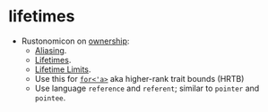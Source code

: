# lifetimes

- Rustonomicon on [ownership](https://doc.rust-lang.org/nomicon/ownership.html):
  - [Aliasing](https://doc.rust-lang.org/nomicon/aliasing.html).
  - [Lifetimes](https://doc.rust-lang.org/nomicon/lifetimes.html).
  - [Lifetime Limits](https://doc.rust-lang.org/nomicon/lifetime-mismatch.html).
  - Use this for [`for<'a>`](https://doc.rust-lang.org/nomicon/hrtb.html) aka higher-rank trait bounds (HRTB)
  - Use language `reference` and `referent`; similar to `pointer` and `pointee`.
